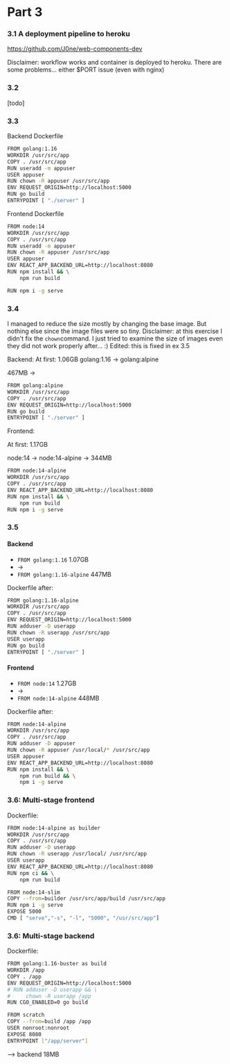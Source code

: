 
# Part 3

### 3.1 A deployment pipeline to heroku

https://github.com/J0ne/web-components-dev

Disclaimer: workflow works and container is deployed to heroku. There are some problems... either $PORT issue (even with nginx) 

### 3.2
[todo]


### 3.3

Backend Dockerfile
```sh
FROM golang:1.16
WORKDIR /usr/src/app
COPY . /usr/src/app
RUN useradd -m appuser
USER appuser
RUN chown -R appuser /usr/src/app
ENV REQUEST_ORIGIN=http://localhost:5000
RUN go build
ENTRYPOINT [ "./server" ]
```

Frontend Dockerfile
```sh
FROM node:14
WORKDIR /usr/src/app
COPY . /usr/src/app
RUN useradd -m appuser
RUN chown -R appuser /usr/src/app
USER appuser
ENV REACT_APP_BACKEND_URL=http://localhost:8080
RUN npm install && \
    npm run build

RUN npm i -g serve
```
### 3.4

I managed to reduce the size mostly by changing the base image. But nothing else since the image files were so tiny.
Disclaimer: at this exercise I didn't fix the ``chown``command. I just tried to examine the size of images even they did not work properly after... :)
Edited: this is fixed in ex 3.5

Backend:
At first: 1.06GB 
golang:1.16 -> golang:alpine

 467MB 
->
```sh
FROM golang:alpine
WORKDIR /usr/src/app
COPY . /usr/src/app
ENV REQUEST_ORIGIN=http://localhost:5000
RUN go build
ENTRYPOINT [ "./server" ]
```

Frontend:

At first: 1.17GB

node:14 -> node:14-alpine
-> 344MB
```sh
FROM node:14-alpine
WORKDIR /usr/src/app
COPY . /usr/src/app
ENV REACT_APP_BACKEND_URL=http://localhost:8080
RUN npm install && \
    npm run build
RUN npm i -g serve
```

### 3.5


#### Backend

* ``FROM golang:1.16``          1.07GB
*  ->
* ``FROM golang:1.16-alpine``   447MB

Dockerfile after:
```sh
FROM golang:1.16-alpine
WORKDIR /usr/src/app
COPY . /usr/src/app
ENV REQUEST_ORIGIN=http://localhost:5000
RUN adduser -D userapp
RUN chown -R userapp /usr/src/app
USER userapp
RUN go build
ENTRYPOINT [ "./server" ]
```

#### Frontend

* ``FROM node:14``               1.27GB
* ->
* ``FROM node:14-alpine``        448MB

Dockerfile after:
```sh
FROM node:14-alpine
WORKDIR /usr/src/app
COPY . /usr/src/app
RUN adduser -D appuser
RUN chown -R appuser /usr/local/* /usr/src/app
USER appuser
ENV REACT_APP_BACKEND_URL=http://localhost:8080
RUN npm install && \
    npm run build && \
    npm i -g serve
```



### 3.6: Multi-stage frontend

Dockerfile:
```sh
FROM node:14-alpine as builder
WORKDIR /usr/src/app
COPY . /usr/src/app
RUN adduser -D userapp
RUN chown -R userapp /usr/local/ /usr/src/app
USER userapp
ENV REACT_APP_BACKEND_URL=http://localhost:8080
RUN npm ci && \
    npm run build

FROM node:14-slim
COPY --from=builder /usr/src/app/build /usr/src/app
RUN npm i -g serve
EXPOSE 5000
CMD [ "serve","-s", "-l", "5000", "/usr/src/app"]
```

### 3.6: Multi-stage backend

Dockerfile:
```sh
FROM golang:1.16-buster as build
WORKDIR /app
COPY . /app
ENV REQUEST_ORIGIN=http://localhost:5000
# RUN adduser -D userapp && \
#     chown -R userapp /app
RUN CGO_ENABLED=0 go build

FROM scratch
COPY --from=build /app /app
USER nonroot:nonroot
EXPOSE 8080
ENTRYPOINT ["/app/server"]
```
--> backend 18MB
